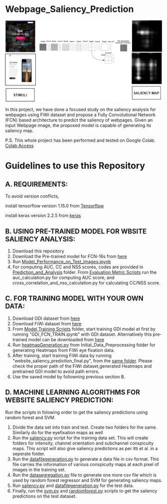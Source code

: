 # Webpage_Saliency_Prediction

![Saliency Analysis](https://github.com/Niloy-Chakraborty/Webpage_Saliency_Prediction/blob/master/Readme%20Images/SaliencyAnalysis.png)

In this project, we have done a focused study on the saliency analysis for webpages using FiWi dataset and propose a Fully Convolutional Network (FCN) based architecture to predict the saliency of webpages. Given an input Webpage image, the proposed model is capable of generating its saliency map.


P.S. This whole project has been performed and tested on Google Colab. [Colab Access](https://drive.google.com/open?id=19EOE1yqbsomld394ZsosZisnvPcRYdTT)

# Guidelines to use this Repository

## A. REQUIREMENTS:
To avoid version conflicts, 

install tensorflow version 1.15.0 from [Tensorflow](https://www.tensorflow.org/install/pip)

install keras version 2.2.5 from [keras](https://keras.io/)

## B. USING PRE-TRAINED MODEL FOR WBSITE SALIENCY ANALYSIS:
1. Download this repository
2. Download the Pre-trained model for FCN-16s from [here](https://drive.google.com/open?id=1smxAlcvbkOpRBQb4ClfcAkgfaub6aMgo)
3. Run [Model_Performance_on_Test_Images.ipynb](https://github.com/Niloy-Chakraborty/Webpage_Saliency_Prediction/tree/master/Prediction_and_Analysis)
4. For computing AUC, CC and NSS scores, codes are provided in [Prediction_and_Analysis](https://github.com/Niloy-Chakraborty/Webpage_Saliency_Prediction/tree/master/Prediction_and_Analysis) folder. From [Evaluation Metric Scripts](https://github.com/Niloy-Chakraborty/Webpage_Saliency_Prediction/tree/master/Prediction_and_Analysis/Evaluation%20Metric%20Scripts) run the auc_calculation.py for computing AUC score, and cross_correlation_and_nss_calculation.py for calculating CC/NSS score.

## C. FOR TRAINING MODEL WITH YOUR OWN DATA:
1. Download GDI dataset from [here](https://github.com/cvzoya/visimportance/tree/master/data)
2. Download FiWi dataset from [here](https://www-users.cs.umn.edu/~qzhao/webpage_saliency.html)
3. From [Model Training Scripts](https://github.com/Niloy-Chakraborty/Webpage_Saliency_Prediction/tree/master/Model_Training_Scripts) folder, start training GDI model at first by running "GDI_FCN_TRAIN.ipynb" with GDI dataset. 
Alternatively this pre-trained model can be downloaded from [here](https://drive.google.com/open?id=1-MKN-nQj6NOX-J9P9UOqp5mjqfMynWcC)
4. Run [heatmapGeneration.py](https://github.com/Niloy-Chakraborty/Webpage_Saliency_Prediction/tree/master/Initial_Data_Preprocessing) from Initial_Data_Preprocessing folder for generating Heatmaps from FiWi eye fixation data.  
5. After training, start training FiWi data by running "website_saliency_prediction_final.py", from the [same folder](https://github.com/Niloy-Chakraborty/Webpage_Saliency_Prediction/tree/master/Model_Training_Scripts). Please check the proper path of the FiWi dataset,generated Heatmaps and pretrained GDI model to avoid path errors.
6. Use the saved model by followning previous section B.

## D. MACHINE LEARNING ALGORITHMS FOR WEBSITE SALIENCY PREDICTION:
Run the scripts in folowing order to get the saliency predictions using random forest and SVM.

1. Divide the data set into train and test. Create two folders for the same. Similarly do for the eyefixation maps as well
2. Run the [saliency.py](https://github.com/Niloy-Chakraborty/Webpage_Saliency_Prediction/tree/master/Machine_Learninig_Approach) script for the training data set. This will create folders for intensity, channel orientation and subchannel conspicuity maps. This script will also give saliency predictions as per itti et al. in a seperate folder.
3. Run the [datafilegeneration.py](https://github.com/Niloy-Chakraborty/Webpage_Saliency_Prediction/tree/master/Machine_Learninig_Approach) to generate a data file in csv format. This file carries the information of various conspicuity maps at each pixel of images in the training set.
4. Run the [datasegregation.py](https://github.com/Niloy-Chakraborty/Webpage_Saliency_Prediction/tree/master/Machine_Learninig_Approach) file to generate one more csv file which is used by random forest regressor and SVM for generating saliency maps.
5. Run [saliency.py](https://github.com/Niloy-Chakraborty/Webpage_Saliency_Prediction/tree/master/Machine_Learninig_Approach) and [datafilegeneration.py](https://github.com/Niloy-Chakraborty/Webpage_Saliency_Prediction/tree/master/Machine_Learninig_Approach) for the test data.
6. Finally, run the [svm.py](https://github.com/Niloy-Chakraborty/Webpage_Saliency_Prediction/tree/master/Machine_Learninig_Approach) and [randomforest.py](https://github.com/Niloy-Chakraborty/Webpage_Saliency_Prediction/tree/master/Machine_Learninig_Approach) scripts to get the saliency predictions on the test dataset. 




